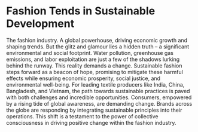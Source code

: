 # Fashion Tends in Sustainable Development 
 The fashion industry. A global powerhouse, driving economic growth and shaping trends.  But the glitz and glamour lies a hidden truth – a significant environmental and social footprint.  Water pollution, greenhouse gas emissions, and labor exploitation are just a few of the shadows lurking behind the runway.   This reality demands a change.  Sustainable fashion steps forward as a beacon of hope, promising to mitigate these harmful effects while ensuring economic prosperity, social justice, and environmental well-being.  For leading textile producers like India, China, Bangladesh, and Vietnam, the path towards sustainable practices is paved with both challenges and incredible opportunities.  Consumers, empowered by a rising tide of global awareness, are demanding change.  Brands across the globe are responding by integrating sustainable principles into their operations.  This shift is a testament to the power of collective consciousness in driving positive change within the fashion industry.
